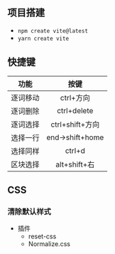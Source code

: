 ## 项目搭建
- `npm create vite@latest`
- `yarn create vite`

## 快捷键
| 功能 | 按键 |
| :---: | :---: |
逐词移动 | ctrl+方向
逐词删除 | ctrl+delete
逐词选择 | ctrl+shift+方向
选择一行 | end->shift+home
选择同样 | ctrl+d
区块选择 | alt+shift+右


## CSS
### 清除默认样式
- 插件
  - reset-css
  - Normalize.css

